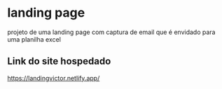 # landing page
projeto de uma landing page com captura de email que é envidado para uma planilha excel 
## Link do site hospedado
https://landingvictor.netlify.app/ 
